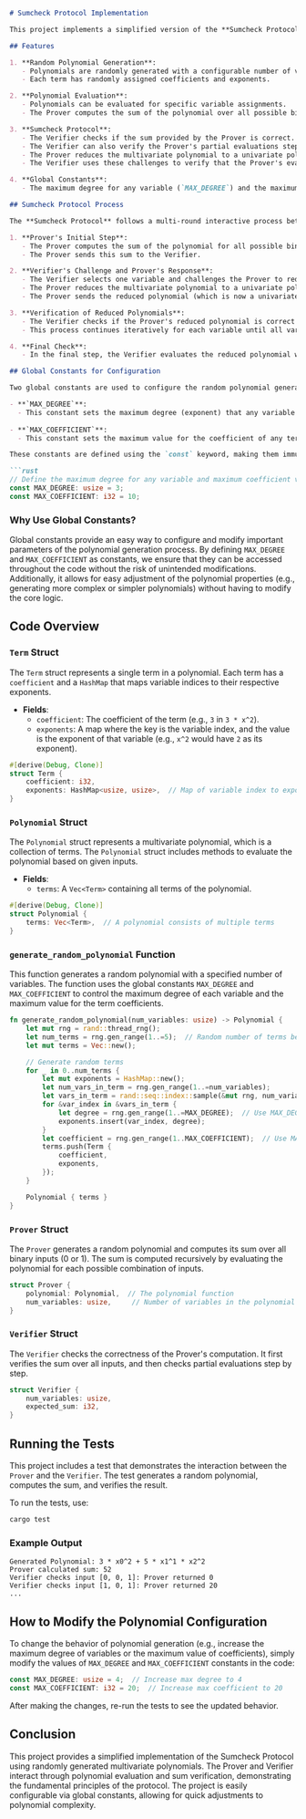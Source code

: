 ```markdown
# Sumcheck Protocol Implementation

This project implements a simplified version of the **Sumcheck Protocol** using randomly generated multivariate polynomials. The protocol involves a **Prover** that generates and evaluates a polynomial, and a **Verifier** that checks the correctness of the Prover's computations. The core functionality includes generating random polynomials, evaluating them, reducing multivariate polynomials to univariate polynomials, and verifying the sum over all possible inputs.

## Features

1. **Random Polynomial Generation**: 
   - Polynomials are randomly generated with a configurable number of variables and terms.
   - Each term has randomly assigned coefficients and exponents.

2. **Polynomial Evaluation**: 
   - Polynomials can be evaluated for specific variable assignments.
   - The Prover computes the sum of the polynomial over all possible binary inputs (0 or 1).

3. **Sumcheck Protocol**: 
   - The Verifier checks if the sum provided by the Prover is correct.
   - The Verifier can also verify the Prover's partial evaluations step by step.
   - The Prover reduces the multivariate polynomial to a univariate polynomial by fixing values for the variables based on challenges provided by the Verifier.
   - The Verifier uses these challenges to verify that the Prover's evaluations are correct.

4. **Global Constants**: 
   - The maximum degree for any variable (`MAX_DEGREE`) and the maximum coefficient (`MAX_COEFFICIENT`) are defined as global constants. These can be easily modified to adjust the behavior of the polynomial generation.

## Sumcheck Protocol Process

The **Sumcheck Protocol** follows a multi-round interactive process between a **Prover** and a **Verifier**. The main steps of the protocol are outlined below:

1. **Prover's Initial Step**:
   - The Prover computes the sum of the polynomial for all possible binary inputs of the variables. This is the sum of evaluating the polynomial for each combination of 0s and 1s for the variables.
   - The Prover sends this sum to the Verifier.

2. **Verifier's Challenge and Prover's Response**:
   - The Verifier selects one variable and challenges the Prover to reduce the polynomial to a univariate polynomial by fixing the values of all variables except the challenged one.
   - The Prover reduces the multivariate polynomial to a univariate polynomial by fixing the other variables to 0 and 1 based on the challenge.
   - The Prover sends the reduced polynomial (which is now a univariate polynomial in the challenged variable) to the Verifier.

3. **Verification of Reduced Polynomials**:
   - The Verifier checks if the Prover's reduced polynomial is correct by evaluating it at `0` and `1` and comparing the results with the expected sum for that round.
   - This process continues iteratively for each variable until all variables are fixed, and the polynomial is fully evaluated and verified.

4. **Final Check**:
   - In the final step, the Verifier evaluates the reduced polynomial with all variables fixed and checks if it matches the expected sum from the previous round.

## Global Constants for Configuration

Two global constants are used to configure the random polynomial generation:

- **`MAX_DEGREE`**: 
  - This constant sets the maximum degree (exponent) that any variable in a term can have. By default, this is set to `3`.
  
- **`MAX_COEFFICIENT`**: 
  - This constant sets the maximum value for the coefficient of any term. By default, this is set to `10`.

These constants are defined using the `const` keyword, making them immutable and accessible across the entire project. You can adjust these constants to suit different configurations for the random polynomial generation.

```rust
// Define the maximum degree for any variable and maximum coefficient value as constants
const MAX_DEGREE: usize = 3;
const MAX_COEFFICIENT: i32 = 10;
```

### Why Use Global Constants?

Global constants provide an easy way to configure and modify important parameters of the polynomial generation process. By defining `MAX_DEGREE` and `MAX_COEFFICIENT` as constants, we ensure that they can be accessed throughout the code without the risk of unintended modifications. Additionally, it allows for easy adjustment of the polynomial properties (e.g., generating more complex or simpler polynomials) without having to modify the core logic.

## Code Overview

### `Term` Struct

The `Term` struct represents a single term in a polynomial. Each term has a `coefficient` and a `HashMap` that maps variable indices to their respective exponents.

- **Fields**:
  - `coefficient`: The coefficient of the term (e.g., `3` in `3 * x^2`).
  - `exponents`: A map where the key is the variable index, and the value is the exponent of that variable (e.g., `x^2` would have `2` as its exponent).

```rust
#[derive(Debug, Clone)]
struct Term {
    coefficient: i32,
    exponents: HashMap<usize, usize>,  // Map of variable index to exponent
}
```

### `Polynomial` Struct

The `Polynomial` struct represents a multivariate polynomial, which is a collection of terms. The `Polynomial` struct includes methods to evaluate the polynomial based on given inputs.

- **Fields**:
  - `terms`: A `Vec<Term>` containing all terms of the polynomial.

```rust
#[derive(Debug, Clone)]
struct Polynomial {
    terms: Vec<Term>,  // A polynomial consists of multiple terms
}
```

### `generate_random_polynomial` Function

This function generates a random polynomial with a specified number of variables. The function uses the global constants `MAX_DEGREE` and `MAX_COEFFICIENT` to control the maximum degree of each variable and the maximum value for the term coefficients.

```rust
fn generate_random_polynomial(num_variables: usize) -> Polynomial {
    let mut rng = rand::thread_rng();
    let num_terms = rng.gen_range(1..=5);  // Random number of terms between 1 and 5
    let mut terms = Vec::new();

    // Generate random terms
    for _ in 0..num_terms {
        let mut exponents = HashMap::new();
        let num_vars_in_term = rng.gen_range(1..=num_variables);
        let vars_in_term = rand::seq::index::sample(&mut rng, num_variables, num_vars_in_term).into_vec();
        for &var_index in &vars_in_term {
            let degree = rng.gen_range(1..=MAX_DEGREE);  // Use MAX_DEGREE constant
            exponents.insert(var_index, degree);
        }
        let coefficient = rng.gen_range(1..MAX_COEFFICIENT);  // Use MAX_COEFFICIENT constant
        terms.push(Term {
            coefficient,
            exponents,
        });
    }

    Polynomial { terms }
}
```

### `Prover` Struct

The `Prover` generates a random polynomial and computes its sum over all binary inputs (0 or 1). The sum is computed recursively by evaluating the polynomial for each possible combination of inputs.

```rust
struct Prover {
    polynomial: Polynomial,  // The polynomial function
    num_variables: usize,     // Number of variables in the polynomial
}
```

### `Verifier` Struct

The `Verifier` checks the correctness of the Prover's computation. It first verifies the sum over all inputs, and then checks partial evaluations step by step.

```rust
struct Verifier {
    num_variables: usize,
    expected_sum: i32,
}
```

## Running the Tests

This project includes a test that demonstrates the interaction between the `Prover` and the `Verifier`. The test generates a random polynomial, computes the sum, and verifies the result.

To run the tests, use:

```bash
cargo test
```

### Example Output

```
Generated Polynomial: 3 * x0^2 + 5 * x1^1 * x2^2
Prover calculated sum: 52
Verifier checks input [0, 0, 1]: Prover returned 0
Verifier checks input [1, 0, 1]: Prover returned 20
...
```

## How to Modify the Polynomial Configuration

To change the behavior of polynomial generation (e.g., increase the maximum degree of variables or the maximum value of coefficients), simply modify the values of `MAX_DEGREE` and `MAX_COEFFICIENT` constants in the code:

```rust
const MAX_DEGREE: usize = 4;  // Increase max degree to 4
const MAX_COEFFICIENT: i32 = 20;  // Increase max coefficient to 20
```

After making the changes, re-run the tests to see the updated behavior.

## Conclusion

This project provides a simplified implementation of the Sumcheck Protocol using randomly generated multivariate polynomials. The Prover and Verifier interact through polynomial evaluation and sum verification, demonstrating the fundamental principles of the protocol. The project is easily configurable via global constants, allowing for quick adjustments to polynomial complexity.
```

